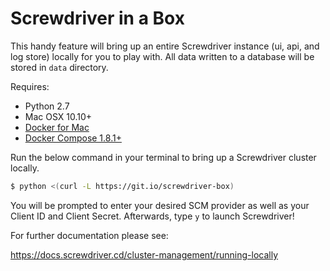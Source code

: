 # Screwdriver in a Box

This handy feature will bring up an entire Screwdriver instance (ui, api, and log store) locally
for you to play with.  All data written to a database will be stored in `data` directory.

Requires:
 - Python 2.7
 - Mac OSX 10.10+
 - [Docker for Mac][docker]
 - [Docker Compose 1.8.1+][docker-compose]


Run the below command in your terminal to bring up a Screwdriver cluster locally.

```bash
$ python <(curl -L https://git.io/screwdriver-box)
```
You will be prompted to enter your desired SCM provider as well as your Client ID and Client Secret. Afterwards, type `y` to launch Screwdriver!


For further documentation please see:

https://docs.screwdriver.cd/cluster-management/running-locally

[docker-compose]: https://www.docker.com/products/docker-compose
[docker]: https://www.docker.com/products/docker
